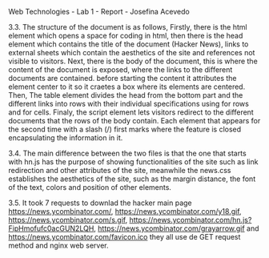 Web Technologies - Lab 1 - Report - Josefina Acevedo

3.3. The structure of the document is as follows,
	Firstly, there is the html element which opens a space for coding in html, then
	there is the head element which contains the title of the document (Hacker News), 
	links to external sheets which contain the aesthetics of the site and references not 
	visible to visitors.
	Next, there is the body of the document, this is where the content of the document 
	is exposed, where the links to the different documents are contained. before starting 
	the content it attributes the element center to it so it craetes a box where its elements 
	are centered. Then, The table element divides the head from the bottom part and the different 
	links into rows with their individual specifications using <tr> for rows and <td> for cells.
	Finaly, the script element lets visitors redirect to the different documents that the
	rows of the body contain.
	Each element that appears for the second time with a slash (/) first marks where the feature 
	is closed encapsulating the information in it.


3.4. The main difference between the two files is that the one that starts with hn.js has 
	the purpose of showing functionalities of the site such as link redirection and other 
	attributes of the site, meanwhile the news.css establishes the aesthetics of the site, 
	such as the margin distance, the font of the text, colors and position of other elements.

3.5. It took 7 requests to downlad the hacker main page
	https://news.ycombinator.com/, https://news.ycombinator.com/y18.gif, 
	https://news.ycombinator.com/s.gif, https://news.ycombinator.com/hn.js?FipHmofufc0acGUN2LQH, 
	https://news.ycombinator.com/grayarrow.gif and https://news.ycombinator.com/favicon.ico 
	they all use de GET request method and nginx web server.
